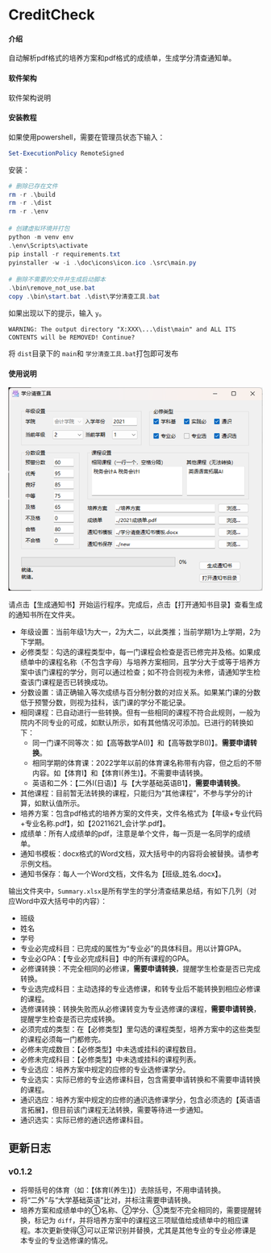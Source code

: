# CreditCheck

#### 介绍

自动解析pdf格式的培养方案和pdf格式的成绩单，生成学分清查通知单。

#### 软件架构

软件架构说明

#### 安装教程

如果使用powershell，需要在管理员状态下输入：

```powershell
Set-ExecutionPolicy RemoteSigned
```

安装：

```powershell
# 删除已存在文件
rm -r .\build
rm -r .\dist
rm -r .\env

# 创建虚拟环境并打包
python -m venv env
.\env\Scripts\activate
pip install -r requirements.txt
pyinstaller -w -i .\doc\icons\icon.ico .\src\main.py

# 删除不需要的文件并生成启动脚本
.\bin\remove_not_use.bat
copy .\bin\start.bat .\dist\学分清查工具.bat
```

如果出现以下的提示，输入 `y`。

```plaintext
WARNING: The output directory "X:XXX\...\dist\main" and ALL ITS CONTENTS will be REMOVED! Continue?
```

将 `dist`目录下的 `main`和 `学分清查工具.bat`打包即可发布

#### 使用说明

![图片](doc/images/main_window.png)

请点击【生成通知书】开始运行程序。完成后，点击【打开通知书目录】查看生成的通知书所在文件夹。

- 年级设置：当前年级1为大一，2为大二，以此类推；当前学期1为上学期，2为下学期。
- 必修类型：勾选的课程类型中，每一门课程会检查是否已修完并及格。如果成绩单中的课程名称（不包含字母）与培养方案相同，且学分大于或等于培养方案中该门课程的学分，则可以通过检查；如不符合则视为未修，请通知学生检查该门课程是否已转换成功。
- 分数设置：请正确输入等次成绩与百分制分数的对应关系。如果某门课的分数低于预警分数，则视为挂科，该门课的学分不能记录。
- 相同课程：已自动进行一些转换。但有一些相同的课程不符合此规则，一般为院内不同专业的可成，如默认所示，如有其他情况可添加。已进行的转换如下：
  * 同一门课不同等次：如【高等数学A(I)】和【高等数学B(I)】。**需要申请转换**。
  * 相同学期的体育课：2022学年以前的体育课名称带有内容，但之后的不带内容。如【体育I】和【体育I(养生)】。不需要申请转换。
  * 英语和二外：【二外I(日语)】与【大学基础英语B1】，**需要申请转换**。
- 其他课程：目前暂无法转换的课程，只能归为“其他课程”，不参与学分的计算，如默认值所示。
- 培养方案：包含pdf格式的培养方案的文件夹，文件名格式为【年级+专业代码+专业名称.pdf】，如【20211621_会计学.pdf】。
- 成绩单：所有人成绩单的pdf，注意是单个文件，每一页是一名同学的成绩单。
- 通知书模板：docx格式的Word文档，双大括号中的内容将会被替换。请参考示例文档。
- 通知书保存：每人一个Word文档，文件名为【班级_姓名.docx】。

输出文件夹中，`Summary.xlsx`是所有学生的学分清查结果总结，有如下几列（对应Word中双大括号中的内容）：

- 班级
- 姓名
- 学号
- 专业必完成科目：已完成的属性为“专业必”的具体科目。用以计算GPA。
- 专业必GPA：【专业必完成科目】中的所有课程的GPA。
- 必修课转换：不完全相同的必修课，**需要申请转换**，提醒学生检查是否已完成转换。
- 专业选完成科目：主动选择的专业选修课，和转专业后不能转换到相应必修课的课程。
- 选修课转换：转换失败而从必修课转变为专业选修课的课程，**需要申请转换**，提醒学生检查是否已完成转换。
- 必须完成的类型：在【必修类型】里勾选的课程类型，培养方案中的这些类型的课程必须每一门都修完。
- 必修未完成数目：【必修类型】中未选或挂科的课程数目。
- 必修未完成科目：【必修类型】中未选或挂科的课程列表。
- 专业选应：培养方案中规定的应修的专业选修课学分。
- 专业选实：实际已修的专业选修课科目，包含需要申请转换和不需要申请转换的课程。
- 通识选应：培养方案中规定的应修的通识选修课学分，包含必须选的【英语语言拓展】，但目前该门课程无法转换，需要等待进一步通知。
- 通识选实：实际已修的通识选修课科目。

## 更新日志

### v0.1.2

- 将带括号的体育（如：【体育I(养生)】）去除括号，不用申请转换。
- 将“二外”与“大学基础英语”比对，并标注需要申请转换。
- 培养方案和成绩单中的①名称、②学分、③类型不完全相同的，需要提醒转换，标记为 `diff`，并将培养方案中的课程这三项赋值给成绩单中的相应课程。本次更新使得③可以正常识别并替换，尤其是其他专业的专业必修课是本专业的专业选修课的情况。
